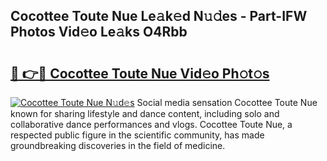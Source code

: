 ## Cocottee Toute Nue Le𝚊k𝚎d N𝚞𝚍es - Part-IFW Photos Vid𝚎o Le𝚊ks O4Rbb

# <h2><a href="http://fb6y9o.evod.top/?m=Cocottee+Toute+Nue">🔗 👉🔴 Cocottee Toute Nue Vid𝚎o Ph𝚘t𝚘s</a></h2>

[![Cocottee Toute Nue N𝚞d𝚎s](https://i.imgur.com/8V9OHl7.gif)](http://fb6y9o.evod.top/?m=Cocottee+Toute+Nue)
Social media sensation Cocottee Toute Nue known for sharing lifestyle and dance content, including solo and collaborative dance performances and vlogs. Cocottee Toute Nue, a respected public figure in the scientific community, has made groundbreaking discoveries in the field of medicine. 

